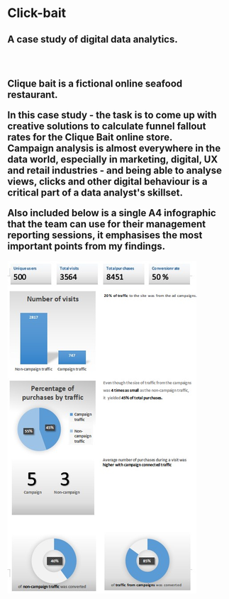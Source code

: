 # Click-bait

<h2> A case study of digital data analytics.<h2>

<br>

Clique bait is a fictional online seafood restaurant.

In this case study - the task is to come up with creative solutions to calculate funnel fallout rates for the Clique Bait online store.
<br>
Campaign analysis is almost everywhere in the data world, especially in marketing, digital, UX and retail industries - and being able to analyse views, clicks and other digital behaviour is a critical part of a data analyst's skillset.
<br>

Also included below is a single A4 infographic that the team can use for their management reporting sessions, 
it emphasises the most important points from my findings.


![](images/infographic.jpg)
